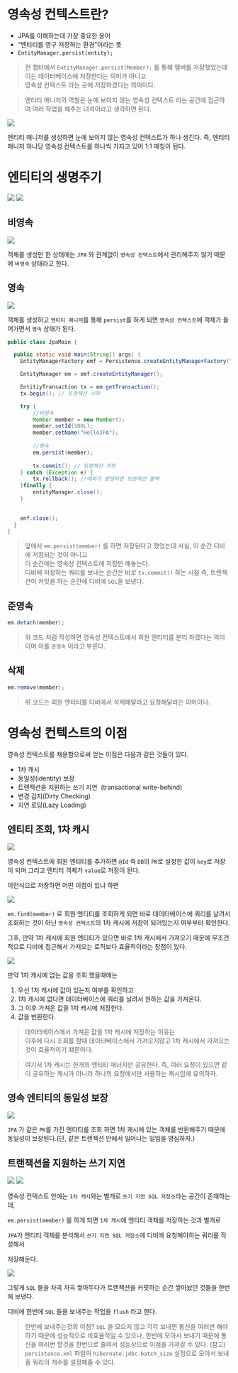 # 영속성 컨텍스트란?

* JPA를 이해하는데 가장 중요한 용어
* “엔티티를 영구 저장하는 환경”이라는 뜻
* `EntityManager.persist(entity);`

> 전 챕터에서 `EntityManager.persist(Member);` 를 통해 맴버를 저장했었는데 이는 데이터베이스에 저장한다는 의미가 아니고  
> 영속성 컨텍스트 라는 곳에 저장하겠다는 의미이다.

>엔티티 매니저의 역할은 눈에 보이지 않는 영속성 컨텍스트 라는 공간에 접근하여 여러 작업을 해주는 녀석이라고 생각하면 된다.

<img src="src/data1.png">

엔티티 매니저를 생성하면 눈에 보이지 않는 영속성 컨텍스트가 하나 생긴다.
즉, 엔티티 매니저 하나당 영속성 컨텍스트를 하나씩 가지고 있어 1:1 매칭이 된다.

# 엔티티의 생명주기

<img src="src/data2.png">

<img src="src/data3.png">

## 비영속

<img src="src/data4.png">

객체를 생성만 한 상태에는 `JPA` 와 관계없이 `영속성 컨텍스트`에서 관리해주지 않기 때문에 `비영속` 상태라고 한다.


## 영속

<img src="src/data5.png">

객체를 생성하고 `엔티티 매니저`를 통해 `persist`를 하게 되면 `영속성 컨텍스트`에 객체가 들어가면서 `영속` 상태가 된다.

```java
public class JpaMain {

  public static void main(String[] args) {
    EntityManagerFactory emf = Persistence.createEntityManagerFactory("hello");

    EntityManager em = emf.createEntityManager();

    EntitiyTransaction tx = em.getTransaction();
    tx.begin(); // 트렌젝션 시작

    try {
        //비영속
        Member member = new Member();
        member.setId(100L);
        member.setName("HelloJPA");
  
        //영속
        em.persist(member);
  
        tx.commit(); // 트렌젝션 커밋
    } catch (Exception e) {
        tx.rollback(); //예외가 발생하면 트렌젝션 롤벡
    }finally {
        entityManager.close();
    }
    

    enf.close();
  }
}
```

> 앞에서 `em.persist(member)` 를 하면 저장된다고 했었는데 사실, 이 순간 디비에 저장되는 것이 아니고  
>이 순간에는 영속성 컨텍스트에 저장만 해놓는다.   
> 디비에 저장하는 쿼리를 보내는 순간은 바로 `tx.commit()`  하는 시점 즉, 트렌젝션이 커밋을 하는 순간에 디비에 `SQL`을 보낸다.


## 준영속

```java
em.detach(member);
```

>위 코드 처럼 작성하면 영속성 컨텍스트에서 회원 엔티티를 분리 하겠다는 의미이며 이를 `준영속` 이라고 부른다.


## 삭제

```java
em.remove(member);
```

>위 코드는 회원 엔티티를 디비에서 삭제해달라고 요청해달라는 의미이다.


# 영속성 컨텍스트의 이점

영속성 컨텍스트를 채용함으로써 얻는 이점은 다음과 같은 것들이 있다.
* 1차 캐시
* 동일성(identity) 보장
* 트랜잭션을 지원하는 쓰기 지연  (transactional write-behind)
* 변경 감지(Dirty Checking)
* 지연 로딩(Lazy Loading)



## 엔티티 조회, 1차 캐시

<img src="src/data6.png">

영속성 컨텍스트에 회원 엔티티를 추가하면 `@Id` 즉 `DB`의 `PK`로 설정한 값이 `key`로 저장이 되며
그리고 엔티티 객체가 `value`로 저장이 된다.

이런식으로 저장하면 어떤 이점이 있냐 하면

<img src="src/data7.png">

`em.find(member)` 로 회원 엔티티를 조회하게 되면
바로 데이터베이스에 쿼리를 날려서 조회하는 것이 아닌 `영속성 컨텍스트`의 1차 캐시에 저장이 되어있는지
여부부터 확인한다.

그후, 만약 1차 캐시에 회원 엔티티가 있으면 바로 1차 캐시에서 가져오기 때문에 
무조건적으로 디비에 접근해서 가져오는 로직보다 효율적이라는 장점이 있다.

<img src="src/data8.png">

만약 1차 캐시에 없는 값을 조회 했을때에는 
1. 우선 1차 캐시에 값이 있는지 여부를 확인하고
2. 1차 캐시에 없다면 데이터베이스에 쿼리를 날려서 원하는 값을 가져온다.
3. 그 이후 가져온 값을 1차 캐시에 저장한다.
4. 값을 반환한다.

>데이터베이스에서 가져온 값을 1차 캐시에 저장하는 이유는   
> 이후에 다시 조회를 할때 데이터베이스에서 가져오지않고 1차 캐시에서 가져오는 것이 효율적이기 떄문이다.

> 여기서 1차 캐시는 한개의 엔티티 매너지만 공유한다. 즉, 여러 요청이 있으면 같이 공유하는 캐시가 아니라
> 하나의 요청에서만 사용하는 캐시임에 유의하자.

## 영속 엔티티의 동일성 보장

<img src="src/data9.png">

`JPA` 가 같은 `PK`를 가진 엔티티를 조회 하면 1차 캐시에 있는 객체를 반환해주기 때문에
동일성이 보장된다.(단, 같은 트렌젝션 안에서 일어나는 일임을 명심하자.)

## 트랜잭션을 지원하는 쓰기 지연

<img src="src/data10.png">

<img src="src/data11.png">

영속성 컨텍스트 안에는 `1차 캐시`와는 별개로 `쓰기 지연 SQL 저장소`라는 공간이 존재하는데,

`em.persist(member)` 를 하게 되면 `1차 캐시`에 엔티티 객체를 저장하는 것과 별개로

`JPA`가 엔티티 객체를 분석해서 `쓰기 지연 SQL 저장소`에 디비에 요청해야하는 쿼리를 작성해서

저장해둔다.


<img src="src/data12.png">

그렇게 `SQL` 들을 차곡 차곡 쌓아두다가 트랜젝션을 커밋하는 순간 쌓아놨던 것들을 한번에 보낸다.

디비에 한번에 `SQL` 들을 보내주는 작업을 `flush` 라고 한다. 

> 한번에 보내주는것의 이점?
> `SQL` 을 모으지 않고 각각 보내면 통신을 여러번 해야하기 때문에 성능적으로 비효율적일 수 있으나,
> 한번에 모아서 보내기 때문에 통신을 여러번 할것을 한번으로 줄여서 성능상으로 이점을 가져갈 수 있다.
> (참고) `persistence.xml` 파일의 `hibernate.jdbc.batch_size` 설정으로 모아서 보내줄 쿼리의 개수를 설정해줄 수 있다.



